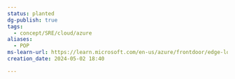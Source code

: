 ```yaml
---
status: planted
dg-publish: true
tags:
  - concept/SRE/cloud/azure
aliases:
  - POP
ms-learn-url: https://learn.microsoft.com/en-us/azure/frontdoor/edge-locations-by-region
creation_date: 2024-05-02 18:40

---
```

